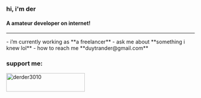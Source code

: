 ### hi, i'm der
#### A amateur developer on internet!
<hr />
- i’m currently working as **a freelancer**
- ask me about **something i knew lol**
- how to reach me **duytrander@gmail.com**

<h3 align="left">support me:</h3>
<p><a href="https://www.buymeacoffee.com/derder3010"> <img align="left" src="https://cdn.buymeacoffee.com/buttons/v2/default-yellow.png" height="50" width="210" alt="derder3010" /></a></p><br><br>



